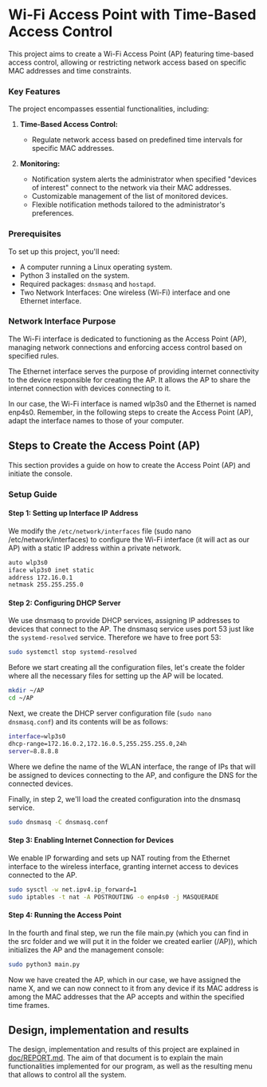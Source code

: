 # Wi-Fi Access Point with Time-Based Access Control

This project aims to create a Wi-Fi Access Point (AP) featuring time-based access control, allowing or restricting network access based on specific MAC addresses and time constraints.

### Key Features

The project encompasses essential functionalities, including:

1. **Time-Based Access Control:**
   - Regulate network access based on predefined time intervals for specific MAC addresses.

2. **Monitoring:**
   - Notification system alerts the administrator when specified "devices of interest" connect to the network via their MAC addresses.
   - Customizable management of the list of monitored devices.
   - Flexible notification methods tailored to the administrator's preferences.

### Prerequisites

To set up this project, you'll need:

- A computer running a Linux operating system.
- Python 3 installed on the system.
- Required packages: `dnsmasq` and `hostapd`.
- Two Network Interfaces: One wireless (Wi-Fi) interface and one Ethernet interface.

### Network Interface Purpose

The Wi-Fi interface is dedicated to functioning as the Access Point (AP), managing network connections and enforcing access control based on specified rules.

The Ethernet interface serves the purpose of providing internet connectivity to the device responsible for creating the AP. It allows the AP to share the internet connection with devices connecting to it.

In our case, the Wi-Fi interface is named wlp3s0 and the Ethernet is named enp4s0. Remember, in the following steps to create the Access Point (AP), adapt the interface names to those of your computer. 

## Steps to Create the Access Point (AP)

This section provides a guide on how to create the Access Point (AP) and initiate the console.

### Setup Guide

#### **Step 1: Setting up Interface IP Address** 
We modify the `/etc/network/interfaces` file (sudo nano /etc/network/interfaces) to configure the Wi-Fi interface (it will act as our AP) with a static IP address within a private network.
```bash
auto wlp3s0
iface wlp3s0 inet static
address 172.16.0.1
netmask 255.255.255.0
```

#### **Step 2: Configuring DHCP Server** 
We use dnsmasq to provide DHCP services, assigning IP addresses to devices that connect to the AP. The dnsmasq service uses port 53 just like the `systemd-resolved` service. Therefore we have to free port 53:
```bash
sudo systemctl stop systemd-resolved
```

Before we start creating all the configuration files, let's create the folder where all the necessary files for setting up the AP will be located.
```bash
mkdir ~/AP
cd ~/AP
```

Next, we create the DHCP server configuration file (`sudo nano dnsmasq.conf`) and its contents will be as follows:
```bash
interface=wlp3s0
dhcp-range=172.16.0.2,172.16.0.5,255.255.255.0,24h
server=8.8.8.8
```

Where we define the name of the WLAN interface, the range of IPs that will be assigned to devices connecting to the AP, and configure the DNS for the connected devices.

Finally, in step 2, we'll load the created configuration into the dnsmasq service.
```bash
sudo dnsmasq -C dnsmasq.conf
```

#### **Step 3: Enabling Internet Connection for Devices** 
We enable IP forwarding and sets up NAT routing from the Ethernet interface to the wireless interface, granting internet access to devices connected to the AP.
```bash
sudo sysctl -w net.ipv4.ip_forward=1
sudo iptables -t nat -A POSTROUTING -o enp4s0 -j MASQUERADE
```

#### **Step 4: Running the Access Point**  
In the fourth and final step, we run the file main.py (which you can find in the src folder and we will put it in the folder we created earlier (/AP)), which initializes the AP and the management console:
```bash
sudo python3 main.py
```

Now we have created the AP, which in our case, we have assigned the name X, and we can now connect to it from any device if its MAC address is among the MAC addresses that the AP accepts and within the specified time frames.

## Design, implementation and results

The design, implementation and results of this project are explained in [doc/REPORT.md](doc/REPORT.md). The aim of that document is to explain the main functionalities implemented for our program, as well as the resulting menu that allows to control all the system.

